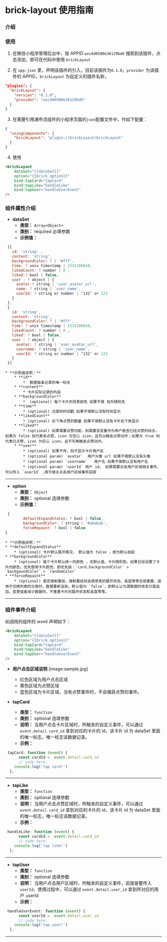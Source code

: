 # brick-layout 使用指南
### 介绍
### 使用
1. 在微信小程序管理后台中，按 APPID `wxc4d0500e36129bd6` 搜索到该插件，点击添加，即可在代码中使用 `brickLayout`

2. 在 `app.json` 里，声明该插件的引入，目前该插件为`0.1.0`，`provider` 为该插件的 APPID，`brickLayout` 为自定义的插件名称，
```json
"plugins": {
  "brickLayout": {
    "version": "0.1.0",
    "provider": "wxc4d0500e36129bd6"
  }
}
```

3. 在需要引用瀑布流组件的小程序页面的`json`配置文件中，作如下配置：
```json
{
  "usingComponents": {
    "brickLayout": "plugin://brickLayout/brickLayout"
  }
}
```

4. 使用
```html
<brickLayout 
	dataSet="{{dataSet}}"  
	option="{{brick_option}}" 
	bind:tapCard="tapCard" 
	bind:tapLike="handleLike" 
	bind:tapUser="handleUserEvent"
/>
```

### 组件属性介绍
* **dataSet**
	* **类型：**  `Array<Object>`
	* **类别：** required 必填参数
	* **示例值：**
```js
 [{
   id: 'string' ,
   content: 'string',
   backgroundColor: ? | '#fff',
   time: ? unix timestamp | 1533106010,
   likedCount: ? number | 0 ,
   liked:? bool | false,
   user : ? object | {
     avatar:? string | 'user_avatar_url',
     name: ? string | 'user_name',
     userId: ? string or number | ‘132’ or 123
   }
 },
 {
   id: 'string',
   content: 'string',
   backgroundColor: ? | '#fff',
   time: ? unix timestamp | 1533106010,
   likedCount: ? number | 0 ,
   liked: ? bool | false,
   user : ? object | {
     avatar: ? string | 'user_avatar_url',
     username: ? string | 'user_name',
     userId: ? string or number | ‘132’ or 123
   }
 }]
```
	* **示例值说明：**
		* **id**  
			*  数据每条记录的唯一标志
		* **content**  
			* 卡片实际记录的内容
		* **backgroundColor** 
			*  (optional) 每个卡片的背景颜色 如果不填 则为随机色
		* **time** 
			* (optional) 记录的时间戳 如果不填默认没有时间显示
		* **likedCount** 
			* (optional) 右下角点赞的数量 如果不填默认没有卡片右下角显示
		* **liked** 
			* (optional) 如果需要点赞功能，则需要该变量作为用户是否已经点赞的标志，如果为 false 则代表未点赞，icon 为空心 icon，且可以触发点赞动作；如果为 true 则代表已点赞，icon 为实心 icon，且不可再触发点赞动作。
		* **user** 
			* (optional) 如果不传，则不显示卡片用户区
			* (optional param) `avatar`  用户头像 url 如果不填默认没有头像
			* (optional param) `username`   用户名 如果不填默认没有用户名
			* (optional param) `userId` 用户 id， 如果需要点击用户区域相关事件，可以传入 `userId` ,用于相关点击用户区域事件回调

---
* **option**
	* **类型：** `Object`
	* **类别：** optional 选填参数
	* **示例值：**
```js
 {
 		defaultExpandStatus: ? bool | false,
 		backgroundColor: ? string | '#ababab',
 		forceRepaint: ? bool | false
}
```
	* **示例值说明：**
	* **defaultExpandStatus**
		* (optional) 卡片默认展开情况， 默认值为 false ，即为默认收起
	* **backgroundColor**
		* (optional) 每个卡片默认统一的颜色 ，无默认值，卡片随机色，如果已经设置了卡片的颜色，优先使用卡片颜色，即优先级：`card.backgroundColor` > `backgoundColor` > `randomColor`
	* **forceRepaint**
		* (optional) 是否强制重绘，强制重绘则会使原来的展开状态、高度等等全部重置，适用于切换列表的分类时，数据重新渲染。默认值为 `false`，即默认认为源数据的改变只是追加、变更或者减少数据时，不重置卡片的展开状态和高度等等。
---
### 组件事件介绍
如调用的组件的 wxml 声明如下：
```html
<brickLayout 
	dataSet="{{dataSet}}"  
	option="{{brick_option}}" 
	bind:tapCard="tapCard" 
	bind:tapLike="handleLike" 
	bind:tapUser="handleUserEvent"
/>
```

* **用户点击区域说明**
[image:sample.jpg]

	* 红色区域为用户点击区域
	* 黄色区域为点赞区域
	* 蓝色区域为卡片区域，当有点赞事件时，不会捕获点赞的事件。

* **tapCard**
	* **类型：** `function`
	* **类别：** optional 选填参数
	* **说明：** 当用户点击卡片区域时，所触发的自定义事件，可以通过 `event.detail.card_id` 拿到对应的卡片的 id，该卡片 id 为 dataSet 里面的唯一标志，唯一标志该数据记录。
	* **示例：**
```js
 tapCard: function (event) {
	  const cardId =  event.detail.card_id
	  // code here.
    console.log('tap card!')
  },
```

---
* **tapLike**
	* **类型：** `function`
	* **类别：** optional 选填参数
	* **说明：** 当用户点击点赞区域时，所触发的自定义事件，可以通过 `event.detail.card_id` 拿到对应的卡片的 id，该卡片 id 为 dataSet 里面的唯一标志，唯一标志该数据记录。
	* **示例：**
```js
 handleLike: function (event) {
	  const cardId =  event.detail.card_id
	  // code here.
    console.log('tap like!')
  },
```

---
* **tapUser**
	* **类型：** `function`
	* **类别：** optional 选填参数
	* **说明：** 当用户点击用户区域时，所触发的自定义事件，前提是要传入 `userId`，使用过程中，可以通过 `event.detail.user_id` 拿到所对应的用户 userId
	* **示例：**
```js
 handleUserEvent: function (event) {
	  const userId =  event.detail.user_id
	  // code here.
    console.log('tap user!')
  },
```

---
